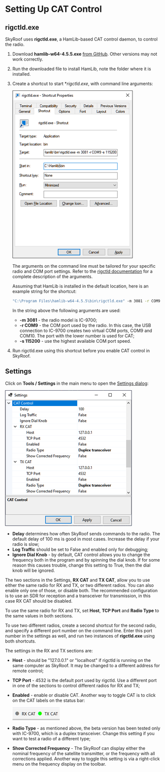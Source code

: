 # Setting Up CAT Control

## rigctld.exe

SkyRoof uses **rigctld.exe**, a HamLib-based CAT control daemon, to control the radio.

1. Download **hamlib-w64-4.5.5.exe** [from GitHub](https://github.com/Hamlib/Hamlib/releases/tag/4.5.5).
Other versions may not work correctly.
2. Run the downloaded file to install HamLib, note the folder where it is installed.
3. Create a shortcut to start **rigctld.exe*, with command line arguments:

    ![Rigctld Shortcut](../images/rigctld_shortcut.png)

    The arguments on the command line must be tailored for your specific radio and COM port settings. Refer to the
    [rigctld documentation](https://hamlib.sourceforge.net/html/rigctld.1.html) for a complete description
    of the arguments.

    Assuming that HamLib is installed in the default location, here is an example string for the shortcut:

    ```cmd
    "C:\Program Files\hamlib-w64-4.5.5\bin\rigctld.exe" -m 3081 -r COM9 -s 115200 
    ```

    In the string above the following arguments are used:

    - **-m 3081** - the radio model is IC-9700;
    - **-r COM9** - the COM port used by the radio. In this case, the USB connection to IC-9700 creates two virtual
        COM ports, COM9 and COM10. The port with the lower number is used for CAT;
    - **-s 115200** - use the highest available COM port speed.

4. Run rigctld.exe using this shortcut before you enable CAT control in SkyRoof.

## Settings

Click on **Tools / Settings** in the main menu to open the
[Settings dialog](settings_window.md):

![Settings Dialog](../images/cat_settings.png)

- **Delay** determines how often SkyRoof sends commands to the radio. The default delay of 100 ms
    is good in most cases. Increase the delay if your radio is slow;
- **Log Traffic** should be set to False and enabled only for debugging;
- **Ignore Dial Knob** - by default, CAT control allows you to change the frequency both in the program and by
    spinning the dial knob. If for some reason this causes trouble, change this setting to True, then the dial knob
    will be ignored.

The two sections in the Settings, **RX CAT** and **TX CAT**, allow you to use either the same radio for RX and TX, or
two different radios. You can also enable only one of those, or disable both. The recommended configuration is to use an SDR for reception and a transceiver for transmission, in this case RX CAT should be disabled.

To use the same radio for RX and TX, set **Host**, **TCP Port** and **Radio Type** to the same values in
both sections.

To use two different radios, create a second shortcut for the second radio, and specify a different port number on the command line.
Enter this port number in the settings as well, and run two instances of **rigctld.exe** using both shortcuts.

The settings in the RX and TX sections are:

- **Host** - should be "127.0.0.1" or "localhost" if rigctld is running on the same computer as SkyRoof. It may be changed to a
    different address for remote control;
- **TCP Port** - 4532 is the default port used by rigctld. Use a different port in one of the sections to control different radios for RX and TX;
- **Enabled** - enable or disable CAT. Another way to toggle CAT is to click on the CAT labels on the status bar:

    ![CAT on Statusbar](../images/cat_on_statusbar.png)

- **Radio Type** - as mentioned above, the beta version has been tested only with IC-9700, which is a duplex transceiver.
    Change this setting if you want to test a radio of a different type;
- **Show Corrected Frequency** - The SkyRoof can display either the nominal frequency of the satellite transmitter, or the
    frequency with all corrections applied. Another way to toggle this setting is via a right-click menu on the frequency
    display on the toolbar.
